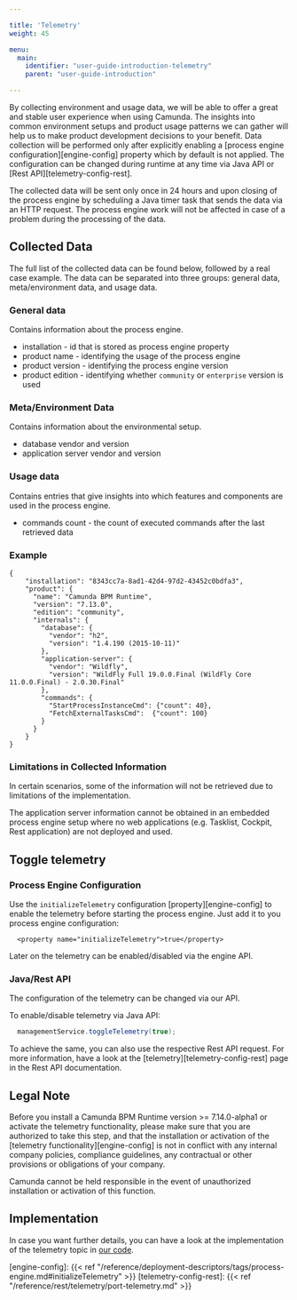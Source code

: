 ```yaml
---

title: 'Telemetry'
weight: 45

menu:
  main:
    identifier: "user-guide-introduction-telemetry"
    parent: "user-guide-introduction"

---
```



By collecting environment and usage data, we will be able to offer a great and stable user experience when using Camunda. The insights into common environment setups and product usage patterns we can gather will help us to make product development decisions to your benefit. Data collection will be performed only after explicitly enabling a [process engine configuration][engine-config] property which by default is not applied. The configuration can be changed during runtime at any time via Java API or [Rest API][telemetry-config-rest].

The collected data will be sent only once in 24 hours and upon closing of the process engine by scheduling a Java timer task that sends the data via an HTTP request. The process engine work will not be affected in case of a problem during the processing of the data.

## Collected Data

The full list of the collected data can be found below, followed by a real case example. The data can be separated into three groups: general data, meta/environment data, and usage data.

### General data
Contains information about the process engine.

* installation - id that is stored as process engine property
* product name - identifying the usage of the process engine
* product version - identifying the process engine version
* product edition - identifying whether `community` or `enterprise` version is used

### Meta/Environment Data
Contains information about the environmental setup.

* database vendor and version
* application server vendor and version

### Usage data
Contains entries that give insights into which features and components are used in the process engine.

* commands count - the count of executed commands after the last retrieved data

### Example

```
{
    "installation": "8343cc7a-8ad1-42d4-97d2-43452c0bdfa3",
    "product": {
      "name": "Camunda BPM Runtime",
      "version": "7.13.0",
      "edition": "community",
      "internals": {
        "database": {  
          "vendor": "h2",
          "version": "1.4.190 (2015-10-11)"
        },
        "application-server": {
          "vendor": "Wildfly",
          "version": "WildFly Full 19.0.0.Final (WildFly Core 11.0.0.Final) - 2.0.30.Final"
        },
        "commands": {
          "StartProcessInstanceCmd": {"count": 40},
          "FetchExternalTasksCmd":  {"count": 100}
        }
      }
    }
}
```

### Limitations in Collected Information

In certain scenarios, some of the information will not be retrieved due to limitations of the implementation.

The application server information cannot be obtained in an embedded process engine setup where no web applications (e.g. Tasklist, Cockpit, Rest application) are not deployed and used.


## Toggle telemetry

### Process Engine Configuration

Use the `initializeTelemetry` configuration [property][engine-config] to enable the telemetry before starting the process engine. Just add it to you process engine configuration:

```
  <property name="initializeTelemetry">true</property>
```

Later on the telemetry can be enabled/disabled via the engine API.

### Java/Rest API

The configuration of the telemetry can be changed via our API.

To enable/disable telemetry via Java API:

```java
  managementService.toggleTelemetry(true);
```

To achieve the same, you can also use the respective Rest API request. For more information, have a look at the [telemetry][telemetry-config-rest] page in the Rest API documentation.

## Legal Note

Before you install a Camunda BPM Runtime version >= 7.14.0-alpha1 or activate the telemetry functionality, please make sure that you are authorized to take this step, and that the installation or activation of the [telemetry functionality][engine-config] is not in conflict with any internal company policies, compliance guidelines, any contractual or other provisions or obligations of your company.

Camunda cannot be held responsible in the event of unauthorized installation or activation of this function.

## Implementation 

In case you want further details, you can have a look at the implementation of the telemetry topic in [our code](https://github.com/camunda/camunda-bpm-platform/blob/2015f4902853bf688216c9f75e846256d100fe95/engine/src/main/java/org/camunda/bpm/engine/impl/telemetry/reporter/TelemetrySendingTask.java#L69-L98).

[engine-config]: {{< ref "/reference/deployment-descriptors/tags/process-engine.md#initializeTelemetry" >}}
[telemetry-config-rest]: {{< ref "/reference/rest/telemetry/port-telemetry.md" >}}
